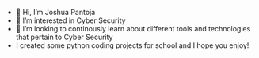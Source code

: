 - 👋 Hi, I’m Joshua Pantoja
- 👀 I’m interested in Cyber Security
- 🌱 I’m looking to continously learn about different tools and technologies that pertain to Cyber Security
- I created some python coding projects for school and I hope you enjoy!

<!---
Jpan2022/Jpan2022 is a ✨ special ✨ repository because its `README.md` (this file) appears on your GitHub profile.
You can click the Preview link to take a look at your changes.
--->
